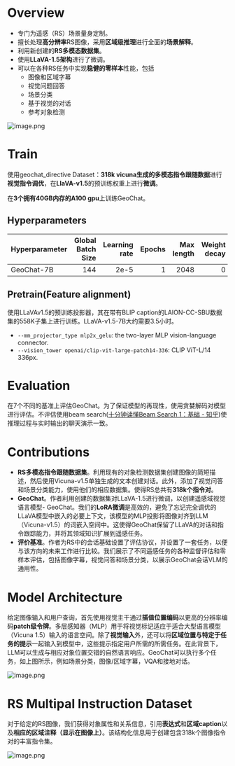 # Overview
* 专门为遥感（RS）场景量身定制。
* 擅长处理**高分辨率**RS图像，采用**区域级推理**进行全面的**场景解释**。
* 利用新创建的**RS多模态数据集**。
* 使用**LLaVA-1.5架构**进行了微调。
* 可以在各种RS任务中实现**稳健的零样本**性能，包括
	* 图像和区域字幕
	* 视觉问题回答
	* 场景分类
	* 基于视觉的对话
	* 参考对象检测

![image.png](https://youki-1330066034.cos.ap-guangzhou.myqcloud.com/machine-learning/202504041654842.png)

# Train
使用geochat_directive Dataset：**318k vicuna生成的多模态指令跟随数据**进行**视觉指令调优**，在**LlaVA-v1.5**的预训练权重上进行**微调**。  

在**3个拥有40GB内存的A100 gpu**上训练GeoChat。

## Hyperparameters
| Hyperparameter | Global Batch Size | Learning rate | Epochs | Max length | Weight decay |
| -------------- | ----------------: | ------------: | -----: | ---------: | -----------: |
| GeoChat-7B     |               144 |          2e-5 |      1 |       2048 |            0 |

## Pretrain(Feature alignment)
使用LLaVAv1.5的预训练投影器，其在带有BLIP caption的LAION-CC-SBU数据集的558K子集上进行训练。LLaVA-v1.5-7B大约需要3.5小时。

- `--mm_projector_type mlp2x_gelu`: the two-layer MLP vision-language connector.
- `--vision_tower openai/clip-vit-large-patch14-336`: CLIP ViT-L/14 336px.

# Evaluation
在7个不同的基准上评估GeoChat。为了保证模型的再现性，使用贪婪解码对模型进行评估。不评估使用beam search([十分钟读懂Beam Search 1：基础 - 知乎](https://zhuanlan.zhihu.com/p/114669778))使推理过程与实时输出的聊天演示一致。

# Contributions
* **RS多模态指令跟随数据集**。利用现有的对象检测数据集创建图像的简短描述，然后使用Vicuna-v1.5单独生成的文本创建对话。此外，添加了视觉问答和场景分类能力，使用他们的相应数据集。使得RS总共有**318k个指令对**。
* **GeoChat**。作者利用创建的数据集对LLaVA-1.5进行微调，以创建遥感域视觉语言模型- GeoChat。我们的**LoRA微调**是高效的，避免了忘记完全调优的LLaVA模型中嵌入的必要上下文，该模型的MLP投影将图像对齐到LLM （Vicuna-v1.5）的词嵌入空间中。这使得GeoChat保留了LLaVA的对话和指令跟踪能力，并将其领域知识扩展到遥感任务。  
* **评价基准**。作者为RS中的会话基础设置了评估协议，并设置了一套任务，以便与该方向的未来工作进行比较。我们展示了不同遥感任务的各种监督评估和零样本评估，包括图像字幕，视觉问答和场景分类，以展示GeoChat会话VLM的通用性。

# Model Architecture
给定图像输入和用户查询，首先使用视觉主干通过**插值位置编码**以更高的分辨率编码**patch级令牌**。多层感知器（MLP）用于将视觉标记适应于适合大型语言模型（Vicuna 1.5）输入的语言空间。除了**视觉输入**外，还可以将**区域位置与特定于任务的提示**一起输入到模型中，这些提示指定用户所需的所需任务。在此背景下，LLM可以生成与相应对象位置交错的自然语言响应。GeoChat可以执行多个任务，如上图所示，例如场景分类，图像/区域字幕，VQA和接地对话。

![image.png](https://youki-1330066034.cos.ap-guangzhou.myqcloud.com/machine-learning/202504041651575.png)


# RS Multipal Instruction Dataset
对于给定的RS图像，我们获得对象属性和关系信息，引用**表达式**和**区域caption**以及**相应的区域注释（显示在图像上）**。该结构化信息用于创建包含318k个图像指令对的丰富指令集。

![image.png](https://youki-1330066034.cos.ap-guangzhou.myqcloud.com/machine-learning/202504041659876.png)
